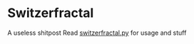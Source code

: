 # Switzerfractal
A useless shitpost
Read [switzerfractal.py](switzerfractal.py) for usage and stuff
